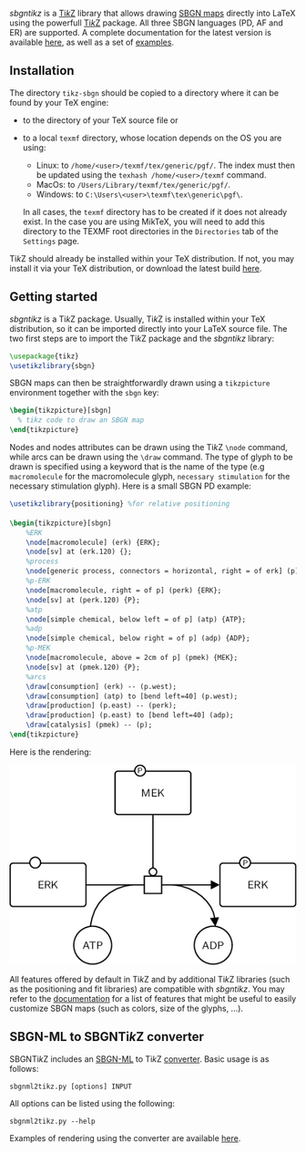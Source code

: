 *sbgntikz* is a [Ti*k*Z](https://en.wikibooks.org/wiki/LaTeX/PGF/TikZ) library that allows drawing [SBGN maps](http://www.sbgn.org) directly into LaTeX using the powerfull [Ti*k*Z](https://en.wikibooks.org/wiki/LaTeX/PGF/TikZ) package.
All three SBGN languages (PD, AF and ER) are supported.
A complete documentation for the latest version is available [here](https://github.com/Adrienrougny/sbgntikz/blob/master/documentation/v1.1/sbgntikz_v1_1.pdf), as well as a set of [examples](https://github.com/Adrienrougny/sbgntikz/tree/master/examples).

## Installation

The directory `tikz-sbgn` should be copied to a directory where it can be found by your TeX engine:
* to the directory of your TeX source file or
* to a local `texmf` directory, whose location depends on the OS you are using:
  * Linux: to `/home/<user>/texmf/tex/generic/pgf/`. The index must then be updated using the `texhash /home/<user>/texmf` command.
  * MacOs: to `/Users/Library/texmf/tex/generic/pgf/`.
  * Windows: to `C:\Users\<user>\texmf\tex\generic\pgf\`.
  
  In all cases, the `texmf` directory has to be created if it does not already exist. In the case you are using MikTeX, you will need to add this directory to the TEXMF root directories in the `Directories` tab of the `Settings` page. 

Ti*k*Z should already be installed within your TeX distribution.
If not, you may install it via your TeX distribution, or download the latest build [here](http://www.texample.net/tikz/builds/).

## Getting started

*sbgntikz* is a Ti*k*Z package.
Usually, Ti*k*Z is installed within your TeX distribution, so it can be imported directly into your LaTeX source file.
The two first steps are to import the Ti*k*Z package and the *sbgntikz* library:

```tex
\usepackage{tikz}
\usetikzlibrary{sbgn}
```
SBGN maps can then be straightforwardly drawn using a `tikzpicture` environment together with the `sbgn` key:

```tex
\begin{tikzpicture}[sbgn]
  % tikz code to draw an SBGN map
\end{tikzpicture}
```

Nodes and nodes attributes can be drawn using the Ti*k*Z `\node` command, while arcs can be drawn using the `\draw` command.
The type of glyph to be drawn is specified using a keyword that is the name of the type (e.g `macromolecule` for the macromolecule glyph, `necessary stimulation` for the necessary stimulation glyph).
Here is a small SBGN PD example:

```tex
\usetikzlibrary{positioning} %for relative positioning

\begin{tikzpicture}[sbgn]
    %ERK
    \node[macromolecule] (erk) {ERK};
    \node[sv] at (erk.120) {};
    %process
    \node[generic process, connectors = horizontal, right = of erk] (p) {};
    %p-ERK
    \node[macromolecule, right = of p] (perk) {ERK};
    \node[sv] at (perk.120) {P};
    %atp
    \node[simple chemical, below left = of p] (atp) {ATP};
    %adp
    \node[simple chemical, below right = of p] (adp) {ADP};
    %p-MEK
    \node[macromolecule, above = 2cm of p] (pmek) {MEK};
    \node[sv] at (pmek.120) {P};
    %arcs
    \draw[consumption] (erk) -- (p.west);
    \draw[consumption] (atp) to [bend left=40] (p.west);
    \draw[production] (p.east) -- (perk);
    \draw[production] (p.east) to [bend left=40] (adp);
    \draw[catalysis] (pmek) -- (p);
\end{tikzpicture}
```

Here is the rendering:

![alt text](https://github.com/Adrienrougny/sbgntikz/blob/master/example.png)

All features offered by default in Ti*k*Z and by additional Ti*k*Z libraries (such as the positioning and fit libraries) are compatible with *sbgntikz*.
You may refer to the [documentation](https://github.com/Adrienrougny/sbgntikz/blob/master/documentation/v1.1/sbgntikz_v1_1.pdf) for a list of features that might be useful to easily customize SBGN maps (such as colors, size of the glyphs, ...).

## SBGN-ML to SBGNTi*k*Z converter

SBGNTi*k*Z includes an [SBGN-ML](https://github.com/sbgn/sbgn/wiki/SBGN_ML) to Ti*k*Z [converter](https://github.com/Adrienrougny/sbgntikz/tree/master/converter).
Basic usage is as follows:

```shell
sbgnml2tikz.py [options] INPUT
```

All options can be listed using the following:

```shell
sbgnml2tikz.py --help
```
Examples of rendering using the converter are available [here](https://github.com/Adrienrougny/sbgntikz/tree/master/converter/examples/).
